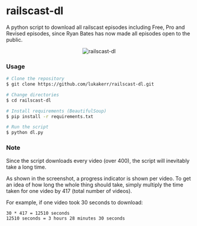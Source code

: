 # railscast-dl

A python script to download all railscast episodes including Free, Pro and Revised episodes, since Ryan Bates has now made all episodes open to the public.

<div style="text-align:center">
  <img src="https://i.imgur.com/PNN7WtF.png" alt="railscast-dl">
</div>

### Usage

```bash
# Clone the repository
$ git clone https://github.com/lukakerr/railscast-dl.git

# Change directories
$ cd railscast-dl

# Install requirements (BeautifulSoup)
$ pip install -r requirements.txt

# Run the script
$ python dl.py
```

### Note

Since the script downloads every video (over 400), the script will inevitably take a long time. 

As shown in the screenshot, a progress indicator is shown per video. To get an idea of how long the whole thing should take, simply multiply the time taken for one video by 417 (total number of videos). 

For example, if one video took 30 seconds to download:

```
30 * 417 = 12510 seconds
12510 seconds = 3 hours 28 minutes 30 seconds
```